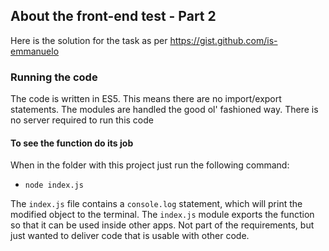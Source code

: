 ## About the front-end test - Part 2

Here is the solution for the task as per https://gist.github.com/is-emmanuelo



### Running the code

The code is written in ES5. This means there are no import/export statements. The modules are handled the good ol' fashioned way.
There is no server required to run this code

#### To see the function do its job
When in the folder with this project just run the following command:
* `node index.js`

The `index.js` file contains a `console.log` statement, which will print the modified object to the terminal. The `index.js` module exports the function so that it can be used inside other apps. Not part of the requirements, but just wanted to deliver code that is usable with other code.